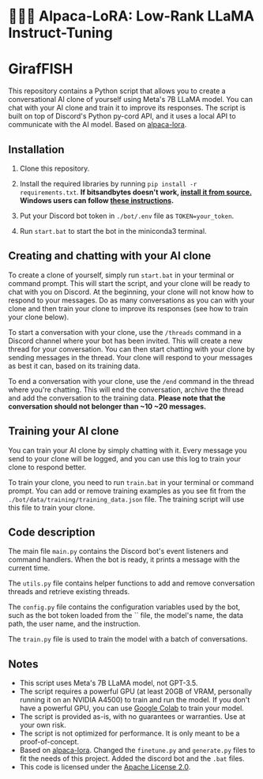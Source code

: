 # 🦙🌲🤏 Alpaca-LoRA: Low-Rank LLaMA Instruct-Tuning
# GirafFISH

This repository contains a Python script that allows you to create a conversational AI clone of yourself using Meta's 7B LLaMA model. You can chat with your AI clone and train it to improve its responses. The script is built on top of Discord's Python py-cord API, and it uses a local API to communicate with the AI model. Based on [alpaca-lora](https://github.com/tloen/alpaca-lora).

## Installation

1. Clone this repository.

2. Install the required libraries by running `pip install -r requirements.txt`.
**If bitsandbytes doesn't work, [install it from source.](https://github.com/TimDettmers/bitsandbytes/blob/main/compile_from_source.md) Windows users can follow [these instructions](https://github.com/tloen/alpaca-lora/issues/17).**

3. Put your Discord bot token in `./bot/.env` file as `TOKEN=your_token`.

4. Run `start.bat` to start the bot in the miniconda3 terminal.

## Creating and chatting with your AI clone

To create a clone of yourself, simply run `start.bat` in your terminal or command prompt. This will start the script, and your clone will be ready to chat with you on Discord. At the beginning, your clone will not know how to respond to your messages. Do as many conversations as you can with your clone and then train your clone to improve its responses (see how to train your clone below).

To start a conversation with your clone, use the `/threads` command in a Discord channel where your bot has been invited. This will create a new thread for your conversation. You can then start chatting with your clone by sending messages in the thread. Your clone will respond to your messages as best it can, based on its training data.

To end a conversation with your clone, use the `/end` command in the thread where you're chatting. This will end the conversation, archive the thread and add the conversation to the training data. **Please note that the conversation should not belonger than ~10 ~20 messages.**

## Training your AI clone

You can train your AI clone by simply chatting with it. Every message you send to your clone will be logged, and you can use this log to train your clone to respond better.

To train your clone, you need to run `train.bat` in your terminal or command prompt. You can add or remove training examples as you see fit from the `./bot/data/training/training_data.json` file. The training script will use this file to train your clone.

## Code description

The main file `main.py` contains the Discord bot's event listeners and command handlers. When the bot is ready, it prints a message with the current time. 

The `utils.py` file contains helper functions to add and remove conversation threads and retrieve existing threads.

The `config.py` file contains the configuration variables used by the bot, such as the bot token loaded from the `` file, the model's name, the data path, the user name, and the instruction.

The `train.py` file is used to train the model with a batch of conversations.

## Notes

- This script uses Meta's 7B LLaMA model, not GPT-3.5.
- The script requires a powerful GPU (at least 20GB of VRAM, personally running it on an NVIDIA A4500) to train and run the model. If you don't have a powerful GPU, you can use [Google Colab](https://colab.research.google.com/) to train your model.
- The script is provided as-is, with no guarantees or warranties. Use at your own risk.
- The script is not optimized for performance. It is only meant to be a proof-of-concept.
- Based on [alpaca-lora](https://github.com/tloen/alpaca-lora). Changed the `finetune.py` and `generate.py` files to fit the needs of this project. Added the discord bot and the `.bat` files.
- This code is licensed under the [Apache License 2.0](https://www.apache.org/licenses/LICENSE-2.0).
